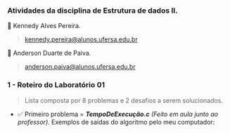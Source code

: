 ### **Atividades da disciplina de Estrutura de dados II.**

:small_blue_diamond: Kennedy Alves Pereira.

> <kennedy.pereira@alunos.ufersa.edu.br>

:small_blue_diamond: Anderson Duarte de Paiva.

> <anderson.paiva@alunos.ufersa.edu.br>

### **1 - Roteiro do Laboratório 01**
 
 >  Lista composta por 8 problemas e 2 desafios a serem solucionados.

- :white_check_mark: Primeiro problema = ***TempoDeExecução.c*** *(Feito em aula junto ao professor)*.
Exemplos de saidas do algoritmo pelo meu computador: 


 
